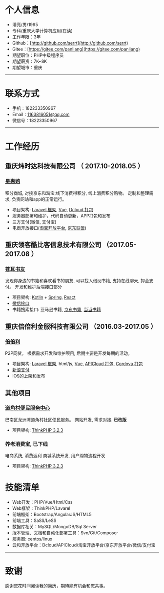 
# 个人信息

 - 潘亮/男/1995 
 - 专科/重庆大学计算机应用(在读) 
 - 工作年限：3年
 - Github：[http://github.com/serrt](http://github.com/serrt)
 - Gitee：[https://gitee.com/panliang](https://gitee.com/panliang)
 - 期望职位：PHP中级程序员
 - 期望薪资：7K~8K
 - 期望城市：重庆

---

# 联系方式

- 手机：182233350967
- Email：1163816051@qq.com
- 微信号：18223350967

---
      
# 工作经历

## 重庆炜时达科技有限公司 （ 2017.10-2018.05 ）

### [星惠购](https://www.wsd178.com) 
积分商城, 对接京东和淘宝;线下消费得积分, 线上消费积分购物。
定制和整理需求, 负责网站和app的正常运行。

- 项目架构: [Laravel 框架](https://laravel.com), [Vue](https://cn.vuejs.org), [Dcloud 打包](http://www.dcloud.io)
- 服务器部署和维护，代码自动更新，APP打包和发布
- 三方支付(微信, 支付宝)
- 电商开放接口([淘宝开放平台](http://open.taobao.com), [京东联盟](http://open.jd.com))
  
## 重庆领客酷比客信息技术有限公司 （2017.05-2017.08 ）

### [苍耳书友](http://www.canger.me)
发现你身边的书籍和喜欢看书的朋友, 可以找人借阅书籍, 支持在线聊天, 押金支付。
开发和维护后端接口部分

- 项目架构: [Kotlin](http://kotlinlang.org) + [Spring](https://spring.io), [React](https://reactjs.org)
- [微信接口](https://mp.weixin.qq.com/wiki)
- 书籍搜索接口: 亚马逊书籍, [京东书籍](http://jos.jd.com), [当当书籍](http://open.dangdang.com)

## 重庆倍倍利金服科技有限公司 （2016.03-2017.05 ）

### [倍倍利](https://www.ibeibeili.com)
P2P网贷。
根据需求开发和维护项目, 后期主要是开发每期的活动。

- 项目架构: [Laravel 框架](https://laravel.com), html/js, [Vue](https://cn.vuejs.org), [APICloud 打包](https://www.apicloud.com), [Cordova 打包](http://cordova.apache.org)
- [新浪支付](http://pay.mobile.sina.cn)
- IOS的上架和发布

## 其他项目

### [道角村便民服务中心](http://bnlzwdjc.com)
巴南区龙洲湾道角村社区便民服务。
网站开发, 需求对接. **已改版**

- 项目架构: [ThinkPHP 3.2.3](http://www.thinkphp.cn)

### 养老消费宝, 已下线
电商系统, 消费返利
商城系统开发, 用户购物流程开发

- 项目架构: [ThinkPHP 3.2.3](http://www.thinkphp.cn)

# 技能清单

- Web开发：PHP/Vue/Html/Css
- Web框架：ThinkPHP/Lavarel
- 前端框架：Bootstrap/AngularJS/HTML5
- 前端工具：SaSS/LeSS
- 数据库相关：MySQL/MongoDB/Sql Server
- 版本管理、文档和自动化部署工具：Svn/Git/Composer
- 服务器: centos/linux
- 云和开放平台：Dcloud/APICloud/淘宝开放平台/京东开放平台/微信/支付宝
      
---

# 致谢
感谢您花时间阅读我的简历，期待能有机会和您共事。
